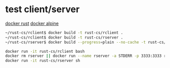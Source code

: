 # test client/server

[docker rust](https://hub.docker.com/_/rust)
[docker alpine](https://hub.docker.com/_/alpine)

~~~bash
~/rust-cs/rclient$ docker build -t rust-cs/rclient .
~/rust-cs/rclient$ docker build -t rust-cs/rserver .
~/rust-cs/rserver$ docker build --progress=plain --no-cache -t rust-cs/rserver .

docker run -it rust-cs/rclient bash
docker rm rserver || docker run --name rserver -a STDERR -p 3333:3333 rust-cs/rserver
docker run -it rust-cs/rserver sh
~~~
